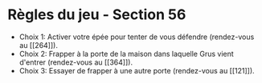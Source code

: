 # Règles du jeu - Section 56

- Choix 1: Activer votre épée pour tenter de vous défendre (rendez-vous au [[264]]).
- Choix 2: Frapper à la porte de la maison dans laquelle Grus vient d'entrer (rendez-vous au [[364]]).
- Choix 3: Essayer de frapper à une autre porte (rendez-vous au [[121]]).